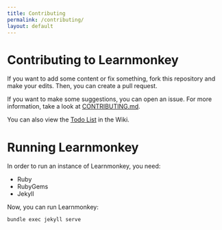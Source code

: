 ```yaml
---
title: Contributing
permalink: /contributing/
layout: default
---
```


# Contributing to Learnmonkey

If you want to add some content or fix something, fork this repository and make your edits. Then, you can create a pull request.

If you want to make some suggestions, you can open an issue. For more information, take a look at [CONTRIBUTING.md](CONTRIBUTING.md).

You can also view the [Todo List](https://github.com/learnmonkey/learnmonkey.github.io/wiki/Todo-List) in the Wiki.

# Running Learnmonkey

In order to run an instance of Learnmonkey, you need:
- Ruby
- RubyGems
- Jekyll

Now, you can run Learnmonkey: 
```batch
bundle exec jekyll serve
```
